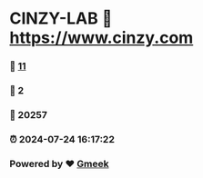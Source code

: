 # CINZY-LAB :link: https://www.cinzy.com 
### :page_facing_up: [11](https://www.cinzy.com/tag.html) 
### :speech_balloon: 2 
### :hibiscus: 20257 
### :alarm_clock: 2024-07-24 16:17:22 
### Powered by :heart: [Gmeek](https://github.com/Meekdai/Gmeek)
